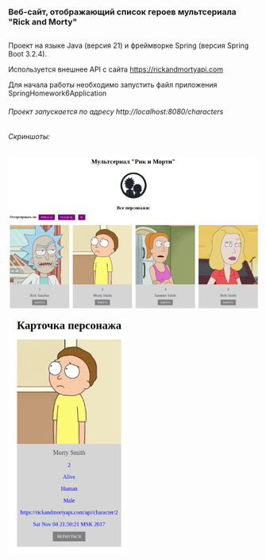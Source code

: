 ### Веб-сайт, отображающий список героев мультсериала "Rick and Morty"

##

Проект на языке Java (версия 21) и фреймворке Spring (версия Spring Boot 3.2.4).

Используется внешнее API с сайта https://rickandmortyapi.com

Для начала работы необходимо запустить файл приложения SpringHomework6Application

###### Проект запускается по адресу http://localhost:8080/characters
####
###### Скриншоты:

![Screenshot16.png](https://raw.githubusercontent.com/romanyukalexandr84/Images/main/Screenshot16.png)

![Screenshot17.png](https://raw.githubusercontent.com/romanyukalexandr84/Images/main/Screenshot17.png)
